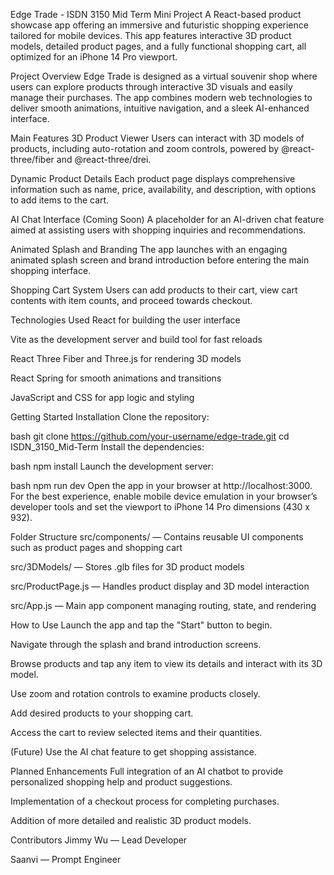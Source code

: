 Edge Trade - ISDN 3150 Mid Term Mini Project
A React-based product showcase app offering an immersive and futuristic shopping experience tailored for mobile devices. This app features interactive 3D product models, detailed product pages, and a fully functional shopping cart, all optimized for an iPhone 14 Pro viewport.

Project Overview
Edge Trade is designed as a virtual souvenir shop where users can explore products through interactive 3D visuals and easily manage their purchases. The app combines modern web technologies to deliver smooth animations, intuitive navigation, and a sleek AI-enhanced interface.

Main Features
3D Product Viewer
Users can interact with 3D models of products, including auto-rotation and zoom controls, powered by @react-three/fiber and @react-three/drei.

Dynamic Product Details
Each product page displays comprehensive information such as name, price, availability, and description, with options to add items to the cart.

AI Chat Interface (Coming Soon)
A placeholder for an AI-driven chat feature aimed at assisting users with shopping inquiries and recommendations.

Animated Splash and Branding
The app launches with an engaging animated splash screen and brand introduction before entering the main shopping interface.

Shopping Cart System
Users can add products to their cart, view cart contents with item counts, and proceed towards checkout.

Technologies Used
React for building the user interface

Vite as the development server and build tool for fast reloads

React Three Fiber and Three.js for rendering 3D models

React Spring for smooth animations and transitions

JavaScript and CSS for app logic and styling

Getting Started
Installation
Clone the repository:

bash
git clone https://github.com/your-username/edge-trade.git
cd ISDN_3150_Mid-Term
Install the dependencies:

bash
npm install
Launch the development server:

bash
npm run dev
Open the app in your browser at http://localhost:3000. For the best experience, enable mobile device emulation in your browser’s developer tools and set the viewport to iPhone 14 Pro dimensions (430 x 932).

Folder Structure
src/components/ — Contains reusable UI components such as product pages and shopping cart

src/3DModels/ — Stores .glb files for 3D product models

src/ProductPage.js — Handles product display and 3D model interaction

src/App.js — Main app component managing routing, state, and rendering

How to Use
Launch the app and tap the "Start" button to begin.

Navigate through the splash and brand introduction screens.

Browse products and tap any item to view its details and interact with its 3D model.

Use zoom and rotation controls to examine products closely.

Add desired products to your shopping cart.

Access the cart to review selected items and their quantities.

(Future) Use the AI chat feature to get shopping assistance.

Planned Enhancements
Full integration of an AI chatbot to provide personalized shopping help and product suggestions.

Implementation of a checkout process for completing purchases.

Addition of more detailed and realistic 3D product models.

Contributors
Jimmy Wu — Lead Developer

Saanvi — Prompt Engineer
